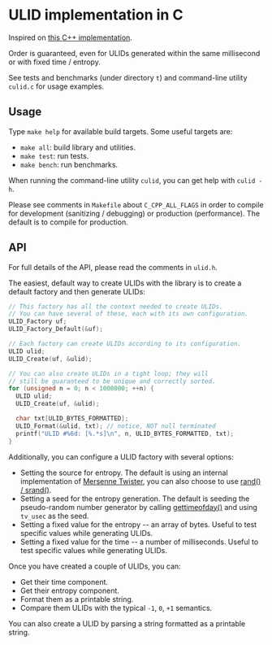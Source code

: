 # ULID implementation in C

Inspired on [this C++ implementation](https://github.com/suyash/ulid).

Order is guaranteed, even for ULIDs generated within the same millisecond
or with fixed time / entropy.

See tests and benchmarks (under directory `t`)
and command-line utility `culid.c`
for usage examples.

## Usage

Type `make help` for available build targets.  Some useful targets are:
* `make all`: build library and utilities.
* `make test`: run tests.
* `make bench`: run benchmarks.

When running the command-line utility `culid`,
you can get help with `culid -h`.

Please see comments in `Makefile` about `C_CPP_ALL_FLAGS` in order to
compile for development (sanitizing / debugging) or production (performance).
The default is to compile for production.

## API

For full details of the API, please read the comments in `ulid.h`.

The easiest, default way to create ULIDs with the library is to create a default factory and then generate ULIDs:
```C
// This factory has all the context needed to create ULIDs.
// You can have several of these, each with its own configuration.
ULID_Factory uf;
ULID_Factory_Default(&uf);

// Each factory can create ULIDs according to its configuration.
ULID ulid;
ULID_Create(uf, &ulid);

// You can also create ULIDs in a tight loop; they will
// still be guaranteed to be unique and correctly sorted.
for (unsigned n = 0; n < 1000000; ++n) {
  ULID ulid;
  ULID_Create(uf, &ulid);

  char txt[ULID_BYTES_FORMATTED];
  ULID_Format(&ulid, txt); // notice, NOT null terminated
  printf("ULID #%6d: [%.*s]\n", n, ULID_BYTES_FORMATTED, txt);
}
```

Additionally, you can configure a ULID factory with several options:
* Setting the source for entropy.  The default is using an
  internal implementation of
  [Mersenne Twister](https://en.wikipedia.org/wiki/Mersenne_Twister),
  you can also choose to use
  [rand() / srand()](https://linux.die.net/man/3/srand).
* Setting a seed for the entropy generation.  The default is
  seeding the pseudo-random number generator by calling
  [gettimeofday()](https://linux.die.net/man/2/gettimeofday)
  and using `tv_usec` as the seed.
* Setting a fixed value for the entropy -- an array of bytes.
  Useful to test specific values while generating ULIDs.
* Setting a fixed value for the time -- a number of milliseconds.
  Useful to test specific values while generating ULIDs.

Once you have created a couple of ULIDs, you can:
* Get their time component.
* Get their entropy component.
* Format them as a printable string.
* Compare them ULIDs with the typical `-1`, `0`, `+1` semantics.

You can also create a ULID by parsing a string formatted as a printable string.
